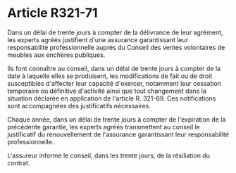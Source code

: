 # Article R321-71

Dans un délai de trente jours à compter de la délivrance de leur agrément, les experts agréés justifient d'une assurance garantissant leur responsabilité professionnelle auprès du Conseil des ventes volontaires de meubles aux enchères publiques.

Ils font connaître au conseil, dans un délai de trente jours à compter de la date à laquelle elles se produisent, les modifications de fait ou de droit susceptibles d'affecter leur capacité d'exercer, notamment leur cessation temporaire ou définitive d'activité ainsi que tout changement dans la situation déclarée en application de l'article R. 321-69. Ces notifications sont accompagnées des justificatifs nécessaires.

Chaque année, dans un délai de trente jours à compter de l'expiration de la précédente garantie, les experts agréés transmettent au conseil le justificatif du renouvellement de l'assurance garantissant leur responsabilité professionnelle.

L'assureur informe le conseil, dans les trente jours, de la résiliation du contrat.

